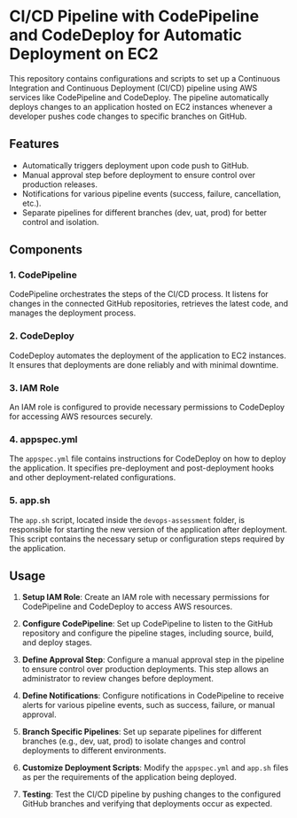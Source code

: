 # CI/CD Pipeline with CodePipeline and CodeDeploy for Automatic Deployment on EC2

This repository contains configurations and scripts to set up a Continuous Integration and Continuous Deployment (CI/CD) pipeline using AWS services like CodePipeline and CodeDeploy. The pipeline automatically deploys changes to an application hosted on EC2 instances whenever a developer pushes code changes to specific branches on GitHub.

## Features

- Automatically triggers deployment upon code push to GitHub.
- Manual approval step before deployment to ensure control over production releases.
- Notifications for various pipeline events (success, failure, cancellation, etc.).
- Separate pipelines for different branches (dev, uat, prod) for better control and isolation.

## Components

### 1. CodePipeline

CodePipeline orchestrates the steps of the CI/CD process. It listens for changes in the connected GitHub repositories, retrieves the latest code, and manages the deployment process.

### 2. CodeDeploy

CodeDeploy automates the deployment of the application to EC2 instances. It ensures that deployments are done reliably and with minimal downtime.

### 3. IAM Role

An IAM role is configured to provide necessary permissions to CodeDeploy for accessing AWS resources securely.

### 4. appspec.yml

The `appspec.yml` file contains instructions for CodeDeploy on how to deploy the application. It specifies pre-deployment and post-deployment hooks and other deployment-related configurations.

### 5. app.sh

The `app.sh` script, located inside the `devops-assessment` folder, is responsible for starting the new version of the application after deployment. This script contains the necessary setup or configuration steps required by the application.

## Usage

1. **Setup IAM Role**: Create an IAM role with necessary permissions for CodePipeline and CodeDeploy to access AWS resources.

2. **Configure CodePipeline**: Set up CodePipeline to listen to the GitHub repository and configure the pipeline stages, including source, build, and deploy stages.

3. **Define Approval Step**: Configure a manual approval step in the pipeline to ensure control over production deployments. This step allows an administrator to review changes before deployment.

4. **Define Notifications**: Configure notifications in CodePipeline to receive alerts for various pipeline events, such as success, failure, or manual approval.

5. **Branch Specific Pipelines**: Set up separate pipelines for different branches (e.g., dev, uat, prod) to isolate changes and control deployments to different environments.

6. **Customize Deployment Scripts**: Modify the `appspec.yml` and `app.sh` files as per the requirements of the application being deployed.

7. **Testing**: Test the CI/CD pipeline by pushing changes to the configured GitHub branches and verifying that deployments occur as expected.
